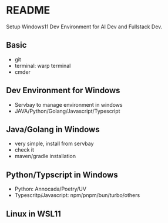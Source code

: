 # README

Setup Windows11 Dev Environment for AI Dev and Fullstack Dev.

## Basic 

- git
- terminal: warp terminal
- cmder

## Dev Environment for Windows

- Servbay to manage environment in windows
- JAVA/Python/Golang/Javascript/Typescript

## Java/Golang in Windows

- very simple, install from servbay
- check it 
- maven/gradle installation

## Python/Typscript in Windows

- Python: Annocada/Poetry/UV 
- Typescritp/Javascript:  npm/pnpm/bun/turbo/others

## Linux in WSL11

